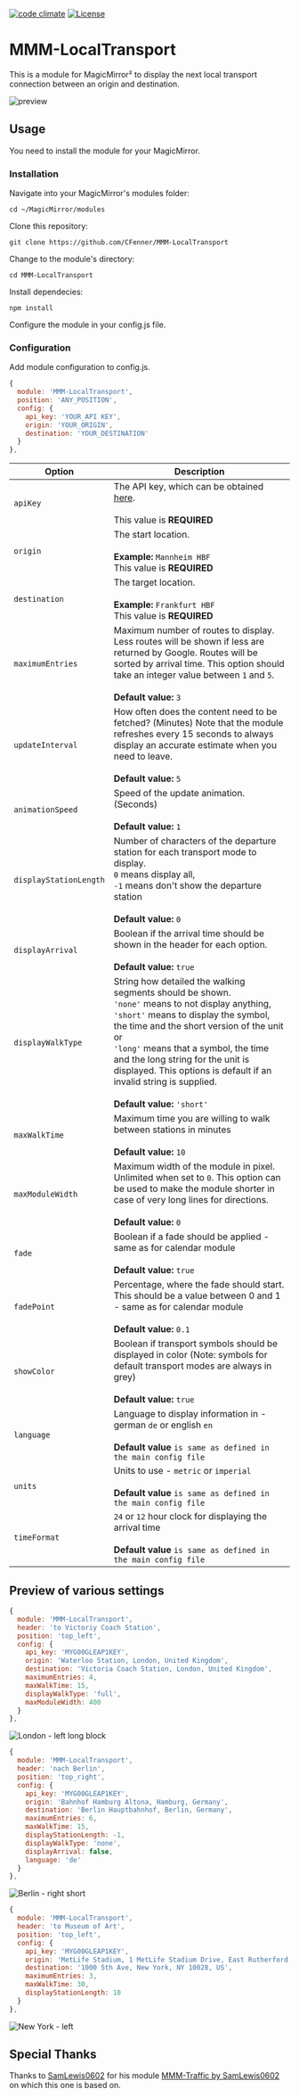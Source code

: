 [![code climate](https://codeclimate.com/github/CFenner/MMM-LocalTransport/badges/gpa.svg)](https://codeclimate.com/github/CFenner/MMM-LocalTransport)
[![License](https://img.shields.io/github/license/mashape/apistatus.svg)](https://choosealicense.com/licenses/mit/)

# MMM-LocalTransport

This is a module for MagicMirror² to display the next local transport connection between an origin and destination.

![preview](.github/preview-Berlin.png)

## Usage

You need to install the module for your MagicMirror.

### Installation

Navigate into your MagicMirror's modules folder:

```shell
cd ~/MagicMirror/modules
```

Clone this repository:

```shell
git clone https://github.com/CFenner/MMM-LocalTransport
```

Change to the module's directory:

```shell
cd MMM-LocalTransport
```

Install dependecies:

```shell
npm install
```

Configure the module in your config.js file.

### Configuration

Add module configuration to config.js.

```js
{
  module: 'MMM-LocalTransport',
  position: 'ANY_POSITION',
  config: {
    api_key: 'YOUR_API KEY',
    origin: 'YOUR_ORIGIN',
    destination: 'YOUR_DESTINATION'
  }
},
```

|Option|Description|
|---|---|
|`apiKey`|The API key, which can be obtained [here](https://developers.google.com/maps/documentation/directions/).<br><br>This value is **REQUIRED**|
|`origin`|The start location.<br><br>**Example:** `Mannheim HBF`<br>This value is **REQUIRED**|
|`destination`|The target location.<br><br>**Example:** `Frankfurt HBF`<br>This value is **REQUIRED**|
|`maximumEntries`|Maximum number of routes to display. Less routes will be shown if less are returned by Google. Routes will be sorted by arrival time. This option should take an integer value between `1` and `5`.<br><br>**Default value:** `3`|
|`updateInterval`|How often does the content need to be fetched? (Minutes) Note that the module refreshes every 15 seconds to always display an accurate estimate when you need to leave.<br><br>**Default value:** `5`|
|`animationSpeed`|Speed of the update animation. (Seconds)<br><br>**Default value:** `1`|
|`displayStationLength`|Number of characters of the departure station for each transport mode to display. <br>`0` means display all, <br>`-1` means don't show the departure station<br><br>**Default value:** `0`|
|`displayArrival`|Boolean if the arrival time should be shown in the header for each option.<br><br>**Default value:** `true`|
|`displayWalkType`|String how detailed the walking segments should be shown. <br> `'none'` means to not display anything,<br> `'short'` means to display the symbol, the time and the short version of the unit or <br> `'long'` means that a symbol, the time and the long string for the unit is displayed. This options is default if an invalid string is supplied.<br><br>**Default value:** `'short'`|
|`maxWalkTime`|Maximum time you are willing to walk between stations in minutes<br><br>**Default value:** `10`|
|`maxModuleWidth`|Maximum width of the module in pixel. Unlimited when set to `0`. This option can be used to make the module shorter in case of very long lines for directions. <br><br>**Default value:** `0`|
|`fade`|Boolean if a fade should be applied - same as for calendar module<br><br>**Default value:** `true`|
|`fadePoint`|Percentage, where the fade should start. This should be a value between 0 and 1 - same as for calendar module<br><br>**Default value:** `0.1`|
|`showColor`|Boolean if transport symbols should be displayed in color (Note: symbols for default transport modes are always in grey)<br><br>**Default value:** `true`|
|`language`|Language to display information in - german `de` or english `en`<br><br>**Default value** `is same as defined in the main config file`|
|`units`|Units to use - `metric` or `imperial`<br><br>**Default value** `is same as defined in the main config file`|
|`timeFormat`|`24` or `12` hour clock for displaying the arrival time<br><br>**Default value** `is same as defined in the main config file`|

## Preview of various settings

```js
{
  module: 'MMM-LocalTransport',
  header: 'to Victoriy Coach Station',
  position: 'top_left',
  config: {
    api_key: 'MYG00GLEAP1KEY',
    origin: 'Waterloo Station, London, United Kingdom',
    destination: 'Victoria Coach Station, London, United Kingdom',
    maximumEntries: 4,
    maxWalkTime: 15,
    displayWalkType: 'full',
    maxModuleWidth: 400
  }
},
```

![London - left long block](.github/preview-London.png)

```js
{
  module: 'MMM-LocalTransport',
  header: 'nach Berlin',
  position: 'top_right',
  config: {
    api_key: 'MYG00GLEAP1KEY',
    origin: 'Bahnhof Hamburg Altona, Hamburg, Germany',
    destination: 'Berlin Hauptbahnhof, Berlin, Germany',
    maximumEntries: 6,
    maxWalkTime: 15,
    displayStationLength: -1,
    displayWalkType: 'none',
    displayArrival: false,
    language: 'de'
  }
},
```

![Berlin - right short](.github/preview-Berlin.png)

```js
{
  module: 'MMM-LocalTransport',
  header: 'to Museum of Art',
  position: 'top_left',
  config: {
    api_key: 'MYG00GLEAP1KEY',
    origin: 'MetLife Stadium, 1 MetLife Stadium Drive, East Rutherford, NJ 07073, US',
    destination: '1000 5th Ave, New York, NY 10028, US',
    maximumEntries: 3,
    maxWalkTime: 30,
    displayStationLength: 10
  }
},
```

![New York - left](.github/preview-NewYork.png)

## Special Thanks

Thanks to [SamLewis0602](https://github.com/SamLewis0602) for his module [MMM-Traffic by SamLewis0602](https://github.com/SamLewis0602/MMM-Traffic) on which this one is based on.
